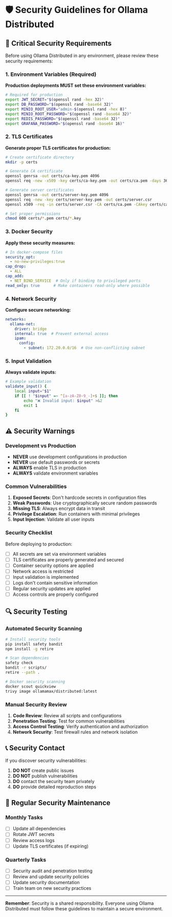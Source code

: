 # 🛡️ Security Guidelines for Ollama Distributed

## 🚨 Critical Security Requirements

Before using Ollama Distributed in any environment, please review these security requirements:

### 1. Environment Variables (Required)

**Production deployments MUST set these environment variables:**

```bash
# Required for production
export JWT_SECRET="$(openssl rand -hex 32)"
export DB_PASSWORD="$(openssl rand -base64 32)"
export MINIO_ROOT_USER="admin-$(openssl rand -hex 8)"
export MINIO_ROOT_PASSWORD="$(openssl rand -base64 32)"
export REDIS_PASSWORD="$(openssl rand -base64 32)"
export GRAFANA_PASSWORD="$(openssl rand -base64 16)"
```

### 2. TLS Certificates

**Generate proper TLS certificates for production:**

```bash
# Create certificate directory
mkdir -p certs

# Generate CA certificate
openssl genrsa -out certs/ca-key.pem 4096
openssl req -new -x509 -key certs/ca-key.pem -out certs/ca.pem -days 365

# Generate server certificates
openssl genrsa -out certs/server-key.pem 4096
openssl req -new -key certs/server-key.pem -out certs/server.csr
openssl x509 -req -in certs/server.csr -CA certs/ca.pem -CAkey certs/ca-key.pem -CAcreateserial -out certs/server.pem -days 365

# Set proper permissions
chmod 600 certs/*.pem certs/*.key
```

### 3. Docker Security

**Apply these security measures:**

```yaml
# In docker-compose files
security_opt:
  - no-new-privileges:true
cap_drop:
  - ALL
cap_add:
  - NET_BIND_SERVICE  # Only if binding to privileged ports
read_only: true      # Make containers read-only where possible
```

### 4. Network Security

**Configure secure networking:**

```yaml
networks:
  ollama-net:
    driver: bridge
    internal: true  # Prevent external access
    ipam:
      config:
        - subnet: 172.20.0.0/16  # Use non-conflicting subnet
```

### 5. Input Validation

**Always validate inputs:**

```bash
# Example validation
validate_input() {
    local input="$1"
    if [[ ! "$input" =~ ^[a-zA-Z0-9_-]+$ ]]; then
        echo "❌ Invalid input: $input" >&2
        exit 1
    fi
}
```

## ⚠️ Security Warnings

### Development vs Production

- **NEVER** use development configurations in production
- **NEVER** use default passwords or secrets
- **ALWAYS** enable TLS in production
- **ALWAYS** validate environment variables

### Common Vulnerabilities

1. **Exposed Secrets**: Don't hardcode secrets in configuration files
2. **Weak Passwords**: Use cryptographically secure random passwords
3. **Missing TLS**: Always encrypt data in transit
4. **Privilege Escalation**: Run containers with minimal privileges
5. **Input Injection**: Validate all user inputs

### Security Checklist

Before deploying to production:

- [ ] All secrets are set via environment variables
- [ ] TLS certificates are properly generated and secured
- [ ] Container security options are applied
- [ ] Network access is restricted
- [ ] Input validation is implemented
- [ ] Logs don't contain sensitive information
- [ ] Regular security updates are applied
- [ ] Access controls are properly configured

## 🔍 Security Testing

### Automated Security Scanning

```bash
# Install security tools
pip install safety bandit
npm install -g retire

# Scan dependencies
safety check
bandit -r scripts/
retire --path .

# Docker security scanning
docker scout quickview
trivy image ollamamax/distributed:latest
```

### Manual Security Review

1. **Code Review**: Review all scripts and configurations
2. **Penetration Testing**: Test for common vulnerabilities
3. **Access Control Testing**: Verify authentication and authorization
4. **Network Security**: Test firewall rules and network isolation

## 📞 Security Contact

If you discover security vulnerabilities:

1. **DO NOT** create public issues
2. **DO NOT** publish vulnerabilities
3. **DO** contact the security team privately
4. **DO** provide detailed reproduction steps

## 🔄 Regular Security Maintenance

### Monthly Tasks

- [ ] Update all dependencies
- [ ] Rotate JWT secrets
- [ ] Review access logs
- [ ] Update TLS certificates (if expiring)

### Quarterly Tasks

- [ ] Security audit and penetration testing
- [ ] Review and update security policies
- [ ] Update security documentation
- [ ] Train team on new security practices

---

**Remember**: Security is a shared responsibility. Everyone using Ollama Distributed must follow these guidelines to maintain a secure environment.